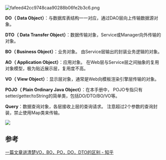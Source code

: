 
![fafeed42cc9748caa90288b06fe2b3c6.png](https://img-blog.csdnimg.cn/fafeed42cc9748caa90288b06fe2b3c6.png)

**DO（ Data Object）**：与数据库表结构一一对应，通过DAO层向上传输数据源对象。

**DTO（ Data Transfer Object）**：数据传输对象，Service或Manager向外传输的对象。

**BO（ Business Object）**：业务对象。 由Service层输出的封装业务逻辑的对象。

**AO（ Application Object）**：应用对象。 在Web层与Service层之间抽象的复用对象模型，极为贴近展示层，复用度不高。

**VO（ View Object）**：显示层对象，通常是Web向模板渲染引擎层传输的对象。

**POJO（ Plain Ordinary Java Object）**：在本手册中， POJO专指只有setter/getter/toString的简单类，包括DO/DTO/BO/VO等。

**Query**：数据查询对象，各层接收上层的查询请求。 注意超过2个参数的查询封装，禁止使用Map类来传输。


![](https://pic1.zhimg.com/v2-24e3ed681c02b6434681719753c53b40_r.jpg)



## 参考

[一篇文章讲清楚VO，BO，PO，DO，DTO的区别 - 知乎](https://zhuanlan.zhihu.com/p/102389552)
